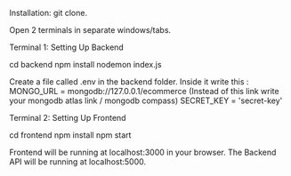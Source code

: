 Installation:
git clone.

Open 2 terminals in separate windows/tabs.

Terminal 1: Setting Up Backend

cd backend
npm install
nodemon index.js

Create a file called .env in the backend folder. Inside it write this :
MONGO_URL = mongodb://127.0.0.1/ecommerce (Instead of this link write your mongodb atlas link / mongodb compass)
SECRET_KEY = 'secret-key'


Terminal 2: Setting Up Frontend

cd frontend
npm install
npm start

Frontend will be running at localhost:3000 in your browser. The Backend API will be running at localhost:5000.
